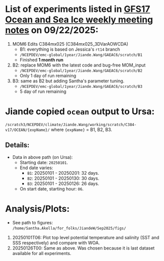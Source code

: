 # List of experiments listed in [GFS17 Ocean and Sea Ice weekly meeting notes](https://docs.google.com/document/d/1BHeuqmgqUnIB0R6OOKOflc9ITJBAtZNYn5L2xPAAixE/edit?usp=sharing) on 09/22/2025:

1. MOM6 Edits C384mx025 (C384mx025_3DVarAOWCDA)
   - B1: everything is based on Jessica's `rt14` branch
   - `/NCEPDEV/emc-global/1year/Jiande.Wang/GAEAC6/scratch/B1`
   - Finished **1 month run**
2. B2: replace MOM6 with the latest code and bug-free MOM_input
   - `/NCEPDEV/emc-global/1year/Jiande.Wang/GAEAC6/scratch/B2`
   - Only 1 day of run remaining
3. B3: same as B2 but adding Santha's parameter tuning.
   - `/NCEPDEV/emc-global/1year/Jiande.Wang/GAEAC6/scratch/B3`
   - 5 day of run remaining

# Jiande copied `ocean` output to Ursa:
`/scratch3/NCEPDEV/climate/Jiande.Wang/working/scratch/C384-v17/OCEAN/{expName}/`
where `{expName}` = B1, B2, B3.

## Details:
- Data in above path (on Ursa):
  - Starting date: `20250101`. 
  - End date varies:
    - `B1`: 20250101 - 20250201: 32 days.
    - `B2`: 20250101 - 20250130: 30 days.
    - `B3`: 20250101 - 20250126: 26 days.
  - On start date, starting hour: `06`.

# Analysis/Plots:
- See path to figures: `/home/Santha.Akella/for_folks/JiandeW/Sep2025/figs/`
1. 20250101T06: Plot top level potential temperature and salinity (SST and SSS respectively) and compare with WOA.
2. 20250126T00: Same as above. Was chosen because it is last dataset available for all experiments.
 

